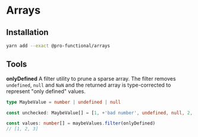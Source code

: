 # Arrays

## Installation

```sh
yarn add --exact @pro-functional/arrays
```

## Tools

**onlyDefined** A filter utility to prune a sparse array. The filter removes
`undefined`, `null` and `NaN` and the returned array is type-corrected to
represent "only defined" values.

```ts
type MaybeValue = number | undefined | null

const unchecked: MaybeValue[] = [1, +'bad number', undefined, null, 2, 3]

const values: number[] = maybeValues.filter(onlyDefined)
// [1, 2, 3]
```

